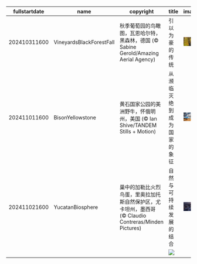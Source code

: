 |fullstartdate|name|copyright|title|image|
|--|--|--|--|--|
202410311600|VineyardsBlackForestFall|秋季葡萄园的鸟瞰图，瓦恩哈尔特，黑森林，德国 (© Sabine Gerold/Amazing Aerial Agency)|引以为豪的传统|![](/zh-CN/2024/11/202410311600VineyardsBlackForestFall.jpg)|
202411011600|BisonYellowstone|黄石国家公园的美洲野牛，怀俄明州，美国 (© Ian Shive/TANDEM Stills + Motion)|从濒临灭绝到成为国家的象征|![](/zh-CN/2024/11/202411011600BisonYellowstone.jpg)|
202411021600|YucatanBiosphere|巢中的加勒比火烈鸟蛋，里奥拉加托斯自然保护区，尤卡坦州，墨西哥 (© Claudio Contreras/Minden Pictures)|自然与可持续发展的结合|![](/zh-CN/2024/11/202411021600YucatanBiosphere.jpg)|
||||![](/zh-CN/2024/11/.jpg)|
